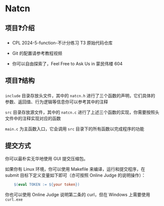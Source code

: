 # Natcn

## 项目❓介绍

- CPL 2024-5-function-不计分练习 T3 原始代码仓库

- Git 的配置请参考教程视频

- 你可以自由探索了，Feel Free to Ask Us in 蒙民伟楼 604

## 项目❓结构

`include` 目录存放头文件，其中的 `natcn.h` 进行了三个函数的声明，它们具体的参数、返回值、行为逻辑等信息你可以参考其中的注释

`src` 目录存放源文件，其中的 `natcn.c` 进行了上述三个函数的实现，你需要按照头文件中的注释实现对应的函数

`main.c` 为主函数入口，它会调用 `src` 目录下的所有函数以完成程序的功能

## 提交方式

你可以最朴实无华地使用 GUI 提交压缩包。

如果你有 Linux 环境，你可以使用 Makefile 来编译，运行和提交程序，在 submit 目标下定义变量如下即可（亦可按照 Online Judge 的说明操作）：
    
```makefile
    $(eval TOKEN := ${your token})
```

你也可以使用 Online Judge 说明第二条的 curl，但在 Windows 上需要使用 `curl.exe`